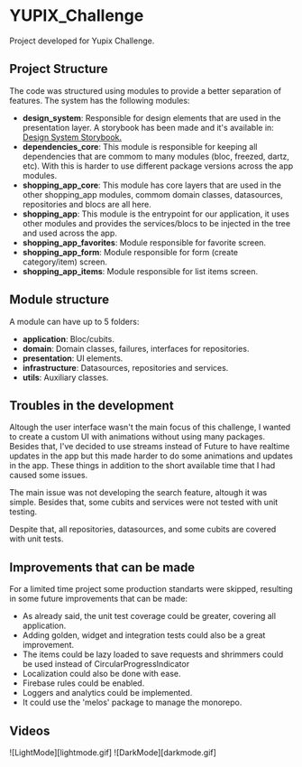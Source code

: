 
# YUPIX_Challenge

Project developed for Yupix Challenge.




## Project Structure

The code was structured using modules to provide a better separation of features. The system has the following modules:
* **design_system**: Responsible for design elements that are used in the presentation layer. A storybook has been made and it's available in: [Design System Storybook.](https://shopping-list-8820b.web.app/#/) 
* **dependencies_core**: This module is responsible for keeping all dependencies that are commom to many modules (bloc, freezed, dartz, etc). With this is harder to use different package versions across the app modules.
* **shopping_app_core**: This module has core layers that are used in the other shopping_app modules, commom domain classes, datasources, repositories and blocs are all here.
* **shopping_app**: This module is the entrypoint for our application, it uses other modules and provides the services/blocs to be injected in the tree and used across the app.
* **shopping_app_favorites**: Module responsible for favorite screen.
* **shopping_app_form**: Module responsible for form (create category/item) screen.
* **shopping_app_items**: Module responsible for list items screen.


## Module structure

A module can have up to 5 folders:
* **application**: Bloc/cubits.
* **domain**: Domain classes, failures, interfaces for repositories.
* **presentation**: UI elements.
* **infrastructure**: Datasources, repositories and services.
* **utils**: Auxiliary classes.


## Troubles in the development

Altough the user interface wasn't the main focus of this challenge, I wanted to create a custom UI with animations without using many packages. Besides that, I've decided to use streams instead of Future to have realtime updates in the app but this made harder to do some animations and updates in the app. These things in addition to the short available time that I had caused some issues. 

The main issue was not developing the search feature, altough it was simple. Besides that, some cubits and services were not tested with unit testing.

Despite that, all repositories, datasources, and some cubits are covered with unit tests.

## Improvements that can be made

For a limited time project some production standarts were skipped, resulting in some future improvements that can be made:

* As already said, the unit test coverage could be greater, covering all application. 
* Adding golden, widget and integration tests could also be a great improvement.
* The items could be lazy loaded to save requests and shrimmers could be used instead of CircularProgressIndicator
* Localization could also be done with ease.
* Firebase rules could be enabled.
* Loggers and analytics could be implemented.
* It could use the 'melos' package to manage the monorepo.

## Videos

![LightMode][lightmode.gif]
![DarkMode][darkmode.gif]



